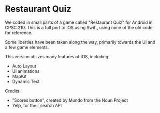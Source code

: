 # Restaurant Quiz
We coded in small parts of a game called "Restaurant Quiz" for Android in CPSC 210. This is a full port to iOS using Swift, using none of the old code for reference.

Some liberties have been taken along the way, primarily towards the UI and a few game elements.

This version utilizes many features of iOS, including:
 
* Auto Layout
* UI animations
* MapKit
* Dynamic Text

Credits: 

* "Scores button", created by Mundo from the Noun Project
* Yelp, for their search API